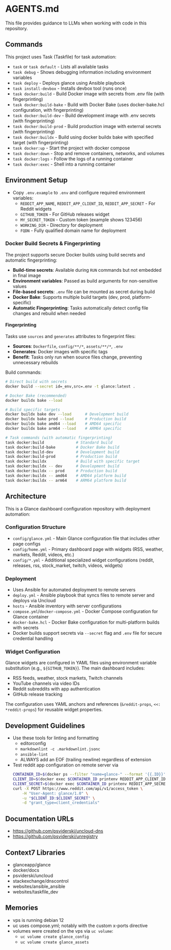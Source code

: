 # AGENTS.md

This file provides guidance to LLMs when working with code in this repository.

## Commands

This project uses Task (Taskfile) for task automation:

- `task` or `task default` - Lists all available tasks
- `task debug` - Shows debugging information including environment variables
- `task deploy` - Deploys glance using Ansible playbook
- `task install-devbox` - Installs devbox tool (runs once)
- `task docker:build` - Build Docker image with secrets from .env file (with fingerprinting)
- `task docker:build-bake` - Build with Docker Bake (uses docker-bake.hcl configuration, with fingerprinting)
- `task docker:build-dev` - Build development image with .env secrets (with fingerprinting)
- `task docker:build-prod` - Build production image with external secrets (with fingerprinting)
- `task docker:buildx` - Build using docker buildx bake with specified target (with fingerprinting)
- `task docker:up` - Start the project with docker compose
- `task docker:down` - Stop and remove containers, networks, and volumes
- `task docker:logs` - Follow the logs of a running container
- `task docker:exec` - Shell into a running container

## Environment Setup

- Copy `.env.example` to `.env` and configure required environment variables:
  - `REDDIT_APP_NAME`, `REDDIT_APP_CLIENT_ID`, `REDDIT_APP_SECRET` - For Reddit widgets
  - `GITHUB_TOKEN` - For GitHub releases widget
  - `MY_SECRET_TOKEN` - Custom token (example shows 123456)
  - `WORKING_DIR` - Directory for deployment
  - `FQDN` - Fully qualified domain name for deployment

### Docker Build Secrets & Fingerprinting

The project supports secure Docker builds using build secrets and automatic fingerprinting:
- **Build-time secrets**: Available during `RUN` commands but not embedded in final image
- **Environment variables**: Passed as build arguments for non-sensitive values
- **File-based secrets**: `.env` file can be mounted as secret during build
- **Docker Bake**: Supports multiple build targets (dev, prod, platform-specific)
- **Automatic Fingerprinting**: Tasks automatically detect config file changes and rebuild when needed

#### Fingerprinting
Tasks use `sources` and `generates` attributes to fingerprint files:
- **Sources**: `Dockerfile`, `config/**/*`, `assets/**/*`, `.env`
- **Generates**: Docker images with specific tags
- **Benefit**: Tasks only run when source files change, preventing unnecessary rebuilds

Build commands:
```bash
# Direct build with secrets
docker build --secret id=_env,src=.env -t glance:latest .

# Docker Bake (recommended)
docker buildx bake --load

# Build specific targets
docker buildx bake dev --load      # Development build
docker buildx bake prod --load     # Production build
docker buildx bake amd64 --load    # AMD64 specific
docker buildx bake arm64 --load    # ARM64 specific

# Task commands (with automatic fingerprinting)
task docker:build              # Standard build
task docker:build-bake         # Docker Bake build
task docker:build-dev          # Development build
task docker:build-prod         # Production build
task docker:buildx             # Build with specific target
task docker:buildx -- dev      # Development build
task docker:buildx -- prod     # Production build
task docker:buildx -- amd64    # AMD64 platform build
task docker:buildx -- arm64    # ARM64 platform build
```

## Architecture

This is a Glance dashboard configuration repository with deployment automation:

### Configuration Structure

- `config/glance.yml` - Main Glance configuration file that includes other page configs
- `config/home.yml` - Primary dashboard page with widgets (RSS, weather, markets, Reddit, videos, etc.)
- `config/*.yml` - Additional specialized widget configurations (reddit, releases, rss, stock_market, twitch, videos, widgets)

### Deployment

- Uses Ansible for automated deployment to remote servers
- `deploy.yml` - Ansible playbook that syncs files to remote server and deploys via Uncloud
- `hosts` - Ansible inventory with server configurations
- `compose.yml`/`docker-compose.yml` - Docker Compose configuration for Glance container
- `docker-bake.hcl` - Docker Bake configuration for multi-platform builds with secrets
- Docker builds support secrets via `--secret` flag and `.env` file for secure credential handling

### Widget Configuration

Glance widgets are configured in YAML files using environment variable substitution (e.g., `${GITHUB_TOKEN}`). The main dashboard includes:

- RSS feeds, weather, stock markets, Twitch channels
- YouTube channels via video IDs
- Reddit subreddits with app authentication
- GitHub release tracking

The configuration uses YAML anchors and references (`&reddit-props`, `<<: *reddit-props`) for reusable widget properties.

## Development Guidelines

- Use these tools for linting and formatting
  - editorconfig 
  - `markdownlint -c .markdownlint.jsonc` 
  - `ansible-lint`
  - ALWAYS add an EOF (trailing newline) regardless of extension
- Test reddit app configuration on remote server via
    ```bash 
    CONTAINER_ID=$(docker ps --filter "name=glance-" --format '{{.ID}}')
    CLIENT_ID=$(docker exec $CONTAINER_ID printenv REDDIT_APP_CLIENT_ID)
    CLIENT_SECRET=$(docker exec $CONTAINER_ID printenv REDDIT_APP_SECRET)
    curl -X POST https://www.reddit.com/api/v1/access_token \
        -H "User-Agent: glance/1.0" \
        -u "$CLIENT_ID:$CLIENT_SECRET" \
        -d "grant_type=client_credentials"
    ```

## Documentation URLs

- <https://github.com/psviderski/uncloud-dns>
- <https://github.com/psviderski/unregistry>

## Context7 Libraries

- glanceapp/glance
- docker/docs
- psviderski/uncloud
- stackexchange/dnscontrol
- websites/ansible_ansible
- websites/taskfile_dev

## Memories

- vps is running debian 12
- uc uses compose.yml; notably with the custom x-ports directive
- volumes were created on the vps via `uc volume`:
  - `uc volume create glance_config` 
  - `uc volume create glance_assets` 
